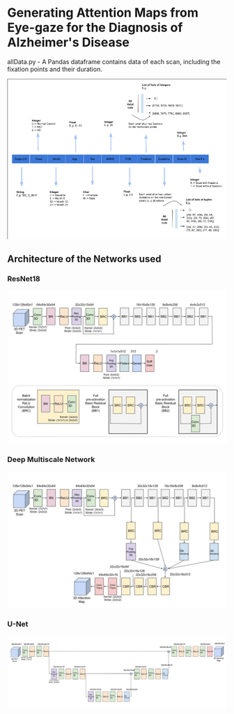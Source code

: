 # Generating Attention Maps from Eye-gaze for the Diagnosis of Alzheimer's Disease

allData.py - A Pandas dataframe contains data of each scan, including the fixation points and their duration.

![Explanation of dataframe](https://github.com/AnonymousAlzheimersGaze/Eye-Gaze-Alzheimers-Paper/blob/main/images/Explanation_Dataframe.png)

## Architecture of the Networks used 

### ResNet18

![Explanation of dataframe](https://github.com/AnonymousAlzheimersGaze/Eye-Gaze-Alzheimers-Paper/blob/main/images/ResNet.jpg)

### Deep Multiscale Network 

![Explanation of dataframe](https://github.com/AnonymousAlzheimersGaze/Eye-Gaze-Alzheimers-Paper/blob/main/images/DMS.jpg)

### U-Net

![Explanation of dataframe](https://github.com/AnonymousAlzheimersGaze/Eye-Gaze-Alzheimers-Paper/blob/main/images/U-Net.jpg)
